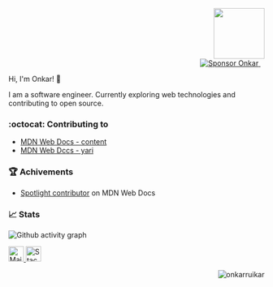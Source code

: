 <p align="right">
  <a href="https://github.com/sponsors/OnkarRuikar" target="_blank" rel="noopener noreferrer">
    <img src="https://media.giphy.com/media/M9gbBd9nbDrOTu1Mqx/giphy.gif" width="100" />
  </a><br>
  <a href="https://github.com/sponsors/OnkarRuikar" target="_blank" rel="noopener noreferrer">
    <img src="https://img.shields.io/badge/-Sponsor-fafbfc?logo=GitHub%20Sponsors" title="Sponsor Onkar" />
  </a>&nbsp;&nbsp;
</p>

Hi, I'm Onkar! 👋

I am a software engineer. Currently exploring web technologies and contributing to open source.

### :octocat: Contributing to
- [MDN Web Docs - content](https://github.com/mdn/content)
- [MDN Web Dccs - yari](https://github.com/mdn/yari)

### :trophy: Achivements
- [Spotlight contributor](https://developer.mozilla.org/en-US/community/spotlight/onkar-ruikar) on MDN Web Docs

### :chart_with_upwards_trend: Stats

![Github activity graph](https://activity-graph.herokuapp.com/graph?username=onkarruikar&theme=react-dark&hide_border=true&color=BDDFFF&line=6E93B5&point=BDDFFF)


<p align="left">
  <a href="mailto:onkarruikar@gmail.com" target="_blank" rel="noopener noreferrer">
    <img src="https://img.icons8.com/color/48/000000/gmail-new.png" width="30" title="Mail me" />
  </a>
  <a href="https://stackoverflow.com/users/15273968" target="_blank">
    <img src="https://img.icons8.com/color/48/000000/stackoverflow.png" width="30" title="Stack Overflow" />
  </a>
</p>
<p align="right"><img src="https://komarev.com/ghpvc/?username=onkarruikar&label=Profile%20views&color=0e75b6&style=flat" alt="onkarruikar" /> </p>
